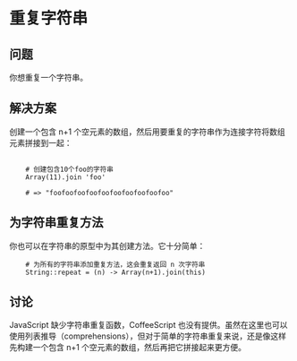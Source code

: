 # 重复字符串

## 问题

你想重复一个字符串。

## 解决方案

创建一个包含 n+1 个空元素的数组，然后用要重复的字符串作为连接字符将数组元素拼接到一起：

```

	# 创建包含10个foo的字符串
	Array(11).join 'foo'
	
	# => "foofoofoofoofoofoofoofoofoofoo"

```

## 为字符串重复方法

你也可以在字符串的原型中为其创建方法。它十分简单：

```
	# 为所有的字符串添加重复方法，这会重复返回 n 次字符串
	String::repeat = (n) -> Array(n+1).join(this)

```

## 讨论

JavaScript 缺少字符串重复函数，CoffeeScript 也没有提供。虽然在这里也可以使用列表推导（comprehensions），但对于简单的字符串重复来说，还是像这样先构建一个包含 n+1 个空元素的数组，然后再把它拼接起来更方便。
